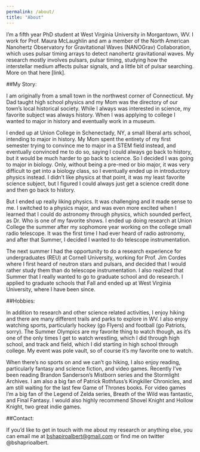 ```yaml
---
permalink: /about/
title: "About"
---
```

I’m a fifth year PhD student at West Virginia University in Morgantown, WV. I work for Prof. Maura McLaughlin and am a member of the North American Nanohertz Observatory for Gravitational Waves (NANOGrav) Collaboration, which uses pulsar timing arrays to detect nanohertz gravitational waves. My research mostly involves pulsars, pulsar timing, studying how the interstellar medium affects pulsar signals, and a little bit of pulsar searching. More on that here [link].


##My Story:

I am originally from a small town in the northwest corner of Connecticut. My Dad taught high school physics and my Mom was the directory of our town’s local historical society. While I always was interested in science, my favorite subject was always history. When I was applying to college I wanted to major in history and eventually work in a museum. 

I ended up at Union College in Schenectady, NY, a small liberal arts school, intending to major in history. My Mom spent the entirety of my first semester trying to convince me to major in a STEM field instead, and eventually convinced me to do so, saying I could always go back to history, but it would be much harder to go back to science. So I decided I was going to major in biology. Only, without being a pre-med or bio major, it was very difficult to get into a biology class, so I eventually ended up in introductory physics instead. I didn’t like physics at that point, it was my least favorite science subject, but I figured I could always just get a science credit done and then go back to history.

But I ended up really liking physics. It was challenging and it made sense to me. I switched to a physics major, and was even more excited when I learned that I could do astronomy through physics, which sounded perfect, as Dr. Who is one of my favorite shows. I ended up doing research at Union College the summer after my sophomore year working on the college small radio telescope. It was the first time I had ever heard of radio astronomy, and after that Summer, I decided I wanted to do telescope instrumentation. 

The next summer I had the opportunity to do a research experience for undergraduates (REU) at Cornell University, working for Prof. Jim Cordes where I first heard of neutron stars and pulsars, and decided that I would rather study them than do telescope instrumentation. I also realized that Summer that I really wanted to go to graduate school and do research. I applied to graduate schools that Fall and ended up at West Virginia University, where I have been since.

##Hobbies:

In addition to research and other science related activities, I enjoy hiking and there are many different trails and parks to explore in WV. I also enjoy watching sports, particularly hockey (go Flyers) and football (go Patriots, sorry). The Summer Olympics are my favorite thing to watch though, as it’s one of the only times I get to watch wrestling, which I did through high school, and track and field, which I did starting in high school through college. My event was pole vault, so of course it’s my favorite one to watch.

When there’s no sports on and we can’t go hiking, I also enjoy reading, particularly fantasy and science fiction, and video games. Recently I’ve been reading Brandon Sanderson’s Mistborn series and the Stormlight Archives. I am also a big fan of Patrick Rothfuss’s Kingkiller Chronicles, and am still waiting for the last few Game of Thrones books. For video games I’m a big fan of the Legend of Zelda series, Breath of the Wild was fantastic, and Final Fantasy. I would also highly recommend Shovel Knight and Hollow Knight, two great indie games.

##Contact:

If you’d like to get in touch with me about my research or anything else, you can email me at bshapiroalbert@gmail.com or find me on twitter @bshaprioalbert.
